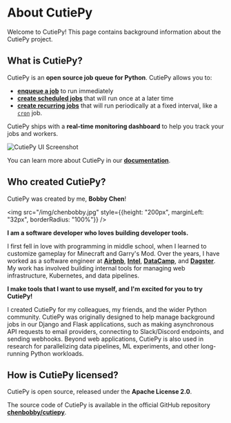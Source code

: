 # About CutiePy

Welcome to CutiePy! This page contains background information about the CutiePy project.

## What is CutiePy?

CutiePy is an **open source job queue for Python**. CutiePy allows you to:

* [**enqueue a job**](#TODO-enqueue-job-docs) to run immediately
* [**create scheduled jobs**](#TODO-scheduledj-jobs-docs) that will run once at a later time
* [**create recurring jobs**](#TODO-recurring-jobs-docs) that will run periodically at a fixed interval, like a [`cron`](https://en.wikipedia.org/wiki/Cron) job.

CutiePy ships with a **real-time monitoring dashboard** to help you track your jobs and workers.

![CutiePy UI Screenshot](#TODO)

You can learn more about CutiePy in our [**documentation**](/docs).

## Who created CutiePy?

CutiePy was created by me, **Bobby Chen**!

<img
    src="/img/chenbobby.jpg"
    style={{height: "200px", marginLeft: "32px", borderRadius: "100%"}}
    />

**I am a software developer who loves building developer tools.**

I first fell in love with programming in middle school, when I learned to customize gameplay for Minecraft and Garry's Mod.
Over the years, I have worked as a software engineer at [**Airbnb**](https://airbnb.com/), [**Intel**](https://www.intel.com/), [**DataCamp**](https://www.datacamp.com/), and [**Dagster**](https://dagster.io/).
My work has involved building internal tools for managing web infrastructure, Kubernetes, and data pipelines.

**I make tools that I want to use myself, and I'm excited for you to try CutiePy!**

I created CutiePy for my colleagues, my friends, and the wider Python community.
CutiePy was originally designed to help manage background jobs in our Django and Flask applications, such as making asynchronous API requests to email providers, connecting to Slack/Discord endpoints, and sending webhooks.
Beyond web applications, CutiePy is also used in research for parallelizing data pipelines, ML experiments, and other long-running Python workloads.

## How is CutiePy licensed?

CutiePy is open source, released under the **Apache License 2.0**.

The source code of CutiePy is available in the official GitHub repository [**chenbobby/cutiepy**](https://github.com/chenbobby/cutiepy).
